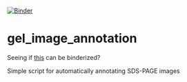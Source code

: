 [![Binder](https://mybinder.org/badge_logo.svg)](https://mybinder.org/v2/gh/fomightez/gel_image_annotation/master?filepath=index.inpynb)

# gel_image_annotation

Seeing if [this](https://twitter.com/Steve_Harborne/status/1133064277445627904) can be binderized?

Simple script for automatically annotating SDS-PAGE images 
